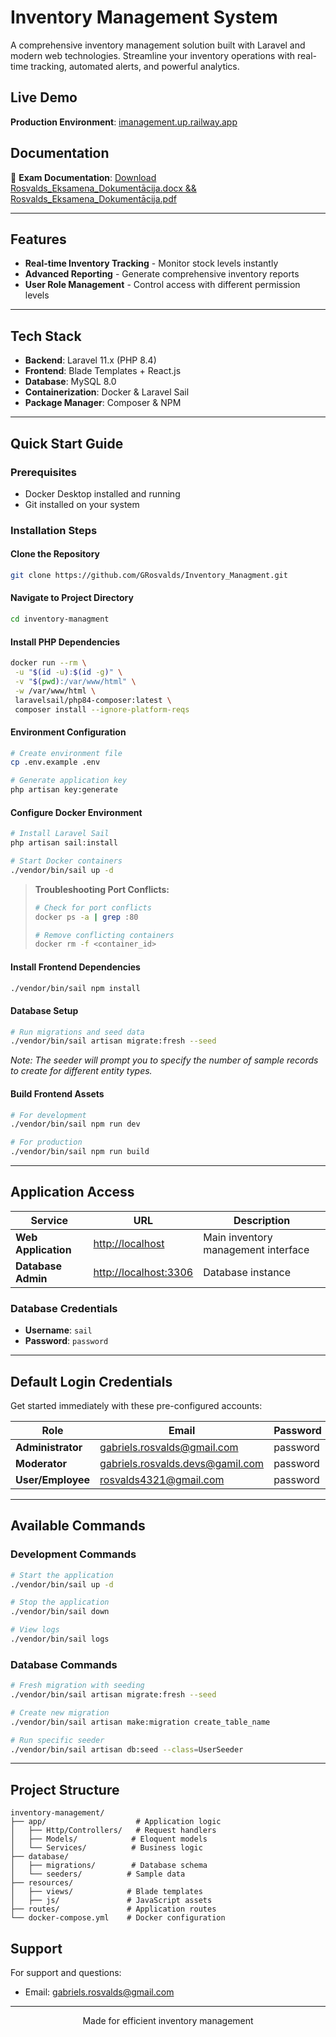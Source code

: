# Inventory Management System

A comprehensive inventory management solution built with Laravel and modern web technologies. Streamline your inventory operations with real-time tracking, automated alerts, and powerful analytics.

## Live Demo

**Production Environment**: [imanagement.up.railway.app](https://imanagement.up.railway.app)

## Documentation

📄 **Exam Documentation**: [Download Rosvalds_Eksamena_Dokumentācija.docx && Rosvalds_Eksamena_Dokumentācija.pdf](https://failiem.lv/u/57x733qrw7)

---

## Features

- **Real-time Inventory Tracking** - Monitor stock levels instantly
- **Advanced Reporting** - Generate comprehensive inventory reports
- **User Role Management** - Control access with different permission levels

---

## Tech Stack

- **Backend**: Laravel 11.x (PHP 8.4)
- **Frontend**: Blade Templates + React.js
- **Database**: MySQL 8.0
- **Containerization**: Docker & Laravel Sail
- **Package Manager**: Composer & NPM

---

## Quick Start Guide

### Prerequisites

- Docker Desktop installed and running
- Git installed on your system

### Installation Steps

#### Clone the Repository
```bash
git clone https://github.com/GRosvalds/Inventory_Managment.git
```

#### Navigate to Project Directory
```bash
cd inventory-managment
```

#### Install PHP Dependencies
```bash
docker run --rm \
 -u "$(id -u):$(id -g)" \
 -v "$(pwd):/var/www/html" \
 -w /var/www/html \
 laravelsail/php84-composer:latest \
 composer install --ignore-platform-reqs
```

#### Environment Configuration
```bash
# Create environment file
cp .env.example .env

# Generate application key
php artisan key:generate
```

#### Configure Docker Environment
```bash
# Install Laravel Sail
php artisan sail:install

# Start Docker containers
./vendor/bin/sail up -d
```

> **Troubleshooting Port Conflicts:**
> ```bash
> # Check for port conflicts
> docker ps -a | grep :80
> 
> # Remove conflicting containers
> docker rm -f <container_id>
> ```

#### Install Frontend Dependencies
```bash
./vendor/bin/sail npm install
```

#### Database Setup
```bash
# Run migrations and seed data
./vendor/bin/sail artisan migrate:fresh --seed
```
*Note: The seeder will prompt you to specify the number of sample records to create for different entity types.*

#### Build Frontend Assets
```bash
# For development
./vendor/bin/sail npm run dev

# For production
./vendor/bin/sail npm run build
```

---

## Application Access

| Service | URL | Description |
|---------|-----|-------------|
| **Web Application** | [http://localhost](http://localhost) | Main inventory management interface |
| **Database Admin** | [http://localhost:3306](http://localhost:3306) | Database instance |

### Database Credentials
- **Username**: `sail`
- **Password**: `password`
---

## Default Login Credentials

Get started immediately with these pre-configured accounts:

| Role | Email | Password |
|------|-------|----------|
| **Administrator** | gabriels.rosvalds@gmail.com | password |
| **Moderator** | gabriels.rosvalds.devs@gamil.com | password |
| **User/Employee** | rosvalds4321@gmail.com | password |

---

## Available Commands

### Development Commands
```bash
# Start the application
./vendor/bin/sail up -d

# Stop the application
./vendor/bin/sail down

# View logs
./vendor/bin/sail logs

```

### Database Commands
```bash
# Fresh migration with seeding
./vendor/bin/sail artisan migrate:fresh --seed

# Create new migration
./vendor/bin/sail artisan make:migration create_table_name

# Run specific seeder
./vendor/bin/sail artisan db:seed --class=UserSeeder
```

---

## Project Structure

```
inventory-management/
├── app/                    # Application logic
│   ├── Http/Controllers/   # Request handlers
│   ├── Models/            # Eloquent models
│   └── Services/          # Business logic
├── database/
│   ├── migrations/        # Database schema
│   └── seeders/          # Sample data
├── resources/
│   ├── views/            # Blade templates
│   ├── js/               # JavaScript assets
├── routes/               # Application routes
└── docker-compose.yml    # Docker configuration
```

## Support

For support and questions:
-  Email: gabriels.rosvalds@gmail.com
---

<div align="center">
  <p>Made for efficient inventory management</p>
</div>

